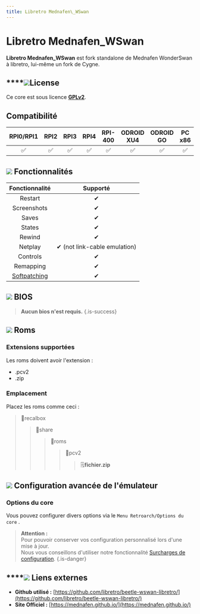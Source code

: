 ```yaml
---
title: Libretro Mednafen\_WSwan
---
```


# Libretro Mednafen\_WSwan

**Libretro Mednafen\_WSwan** est fork standalone de Mednafen WonderSwan à libretro, lui-même un fork de Cygne.

## \*\*\*\*![](/migration-images/emulateurs/consoles-portables/pocket-challenge-v2/gerald-g-parchment-background-or-border-5.svg)**License**

Ce core est sous licence [**GPLv2**](https://github.com/libretro/beetle-wswan-libretro/blob/master/COPYING).

## Compatibilité

| RPI0/RPI1 | RPI2 | RPI3 | RPI4 | RPI-400 | ODROID XU4 | ODROID GO | PC x86 | PC x86\_64 | ODROID GO |
| :---: | :---: | :---: | :---: | :---: | :---: | :---: | :---: | :---: | :---: |
| ✅ | ✅ | ✅ | ✅ | ✅ | ✅ | ✅ | ✅ | ✅ | ✅   |

## ![](/migration-images/emulateurs/consoles-portables/pocket-challenge-v2/cogwheel-145804_640.png) Fonctionnalités

| Fonctionnalité | Supporté |
| :---: | :---: |
| Restart | ✔ |
| Screenshots | ✔ |
| Saves | ✔ |
| States | ✔ |
| Rewind | ✔ |
| Netplay | ✔ \(not link-cable emulation\) |
| Controls | ✔ |
| Remapping | ✔ |
| [Softpatching](https://docs.libretro.com/guides/softpatching/) | ✔ |

## ![](/migration-images/emulateurs/consoles-portables/pocket-challenge-v2/tqfp32.svg) BIOS


>**Aucun bios n'est requis.**
{.is-success}

## ![](/migration-images/emulateurs/consoles-portables/pocket-challenge-v2/rom-30098_640.png) Roms

### **Extensions supportées** <a id="extension-supporte"></a>

Les roms doivent avoir l'extension :

* .pcv2
* .zip

### **Emplacement**

Placez les roms comme ceci : 

> 📁recalbox
>
> > 📁share
> >
> > > 📁roms
> > >
> > > > 📁pcv2
> > > >
> > > > > 🗒**fichier.zip**

## ![](/migration-images/emulateurs/consoles-portables/pocket-challenge-v2/hammer-28636_640.png) Configuration avancée de l'émulateur

### Options du core <a id="options-du-core"></a>

Vous pouvez configurer divers options via le `Menu Retroarch/Options du core` .


>**Attention :**  
>Pour pouvoir conserver vos configuration personnalisé lors d'une mise à jour.  
>Nous vous conseillons d'utiliser notre fonctionnalité [Surcharges de configuration](/fr/usage-avance/surcharge-de-configuration).
{.is-danger}

## \*\*\*\*![](/migration-images/emulateurs/consoles-portables/pocket-challenge-v2/kisspng-web-development-world-wide-web-computer-icons-webs-world-wide-web-icon-png-5ab05c24477216.4540070115215073642927.png) **Liens externes**

* **Github utilisé :** [https://github.com/libretro/beetle-wswan-libretro/](https://github.com/libretro/beetle-wswan-libretro/)
* **Site Officiel :** [https://mednafen.github.io/](https://mednafen.github.io/)

